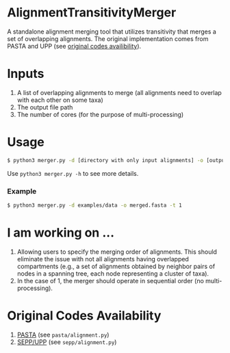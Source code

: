# AlignmentTransitivityMerger
A standalone alignment merging tool that utilizes transitivity that merges a set of overlapping alignments. The original implementation comes from PASTA and UPP (see [original codes availibility](#original-codes-availability)).

# Inputs
1. A list of overlapping alignments to merge (all alignments need to overlap with each other on some taxa)
2. The output file path
3. The number of cores (for the purpose of multi-processing)


# Usage
```bash
$ python3 merger.py -d [directory with only input alignments] -o [output path] -t [number of cores]
```
Use `python3 merger.py -h` to see more details.

### Example
```bash
$ python3 merger.py -d examples/data -o merged.fasta -t 1
```

# I am working on ...
1. Allowing users to specify the merging order of alignments. This should eliminate the issue with not all alignments having overlapped compartments (e.g., a set of alignments obtained by neighbor pairs of nodes in a spanning tree, each node representing a cluster of taxa).
2. In the case of 1, the merger should operate in sequential order (no multi-processing).

# Original Codes Availability
1. [PASTA](https://github.com/smirarab/pasta) (see `pasta/alignment.py`)
2. [SEPP/UPP](https://github.com/smirarab/sepp) (see `sepp/alignment.py`)
